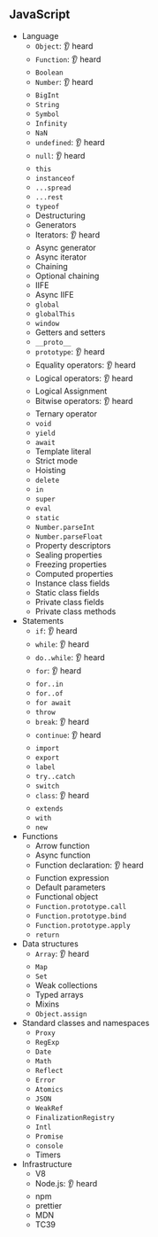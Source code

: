 ## JavaScript

- Language
  - `Object`: 👂 heard
  - `Function`: 👂 heard
  - `Boolean`
  - `Number`: 👂 heard
  - `BigInt`
  - `String`
  - `Symbol`
  - `Infinity`
  - `NaN`
  - `undefined`: 👂 heard
  - `null`: 👂 heard
  - `this`
  - `instanceof`
  - `...spread`
  - `...rest`
  - `typeof`
  - Destructuring
  - Generators
  - Iterators: 👂 heard
  - Async generator
  - Async iterator
  - Chaining
  - Optional chaining
  - IIFE
  - Async IIFE
  - `global`
  - `globalThis`
  - `window`
  - Getters and setters
  - `__proto__`
  - `prototype`: 👂 heard
  - Equality operators: 👂 heard
  - Logical operators: 👂 heard
  - Logical Assignment
  - Bitwise operators: 👂 heard
  - Ternary operator
  - `void`
  - `yield`
  - `await`
  - Template literal
  - Strict mode
  - Hoisting
  - `delete`
  - `in`
  - `super`
  - `eval`
  - `static`
  - `Number.parseInt`
  - `Number.parseFloat`
  - Property descriptors
  - Sealing properties
  - Freezing properties
  - Computed properties
  - Instance class fields
  - Static class fields
  - Private class fields
  - Private class methods
- Statements
  - `if`: 👂 heard
  - `while`: 👂 heard
  - `do..while`: 👂 heard
  - `for`: 👂 heard
  - `for..in`
  - `for..of`
  - `for await`
  - `throw`
  - `break`: 👂 heard
  - `continue`: 👂 heard
  - `import`
  - `export`
  - `label`
  - `try..catch`
  - `switch`
  - `class`: 👂 heard
  - `extends`
  - `with`
  - `new`
- Functions
  - Arrow function
  - Async function
  - Function declaration: 👂 heard
  - Function expression
  - Default parameters
  - Functional object
  - `Function.prototype.call`
  - `Function.prototype.bind`
  - `Function.prototype.apply`
  - `return`
- Data structures
  - `Array`: 👂 heard
  - `Map`
  - `Set`
  - Weak collections
  - Typed arrays
  - Mixins
  - `Object.assign`
- Standard classes and namespaces
  - `Proxy`
  - `RegExp`
  - `Date`
  - `Math`
  - `Reflect`
  - `Error`
  - `Atomics`
  - `JSON`
  - `WeakRef`
  - `FinalizationRegistry`
  - `Intl`
  - `Promise`
  - `console`
  - Timers
- Infrastructure
  - V8
  - Node.js: 👂 heard
  - npm
  - prettier
  - MDN
  - TC39

